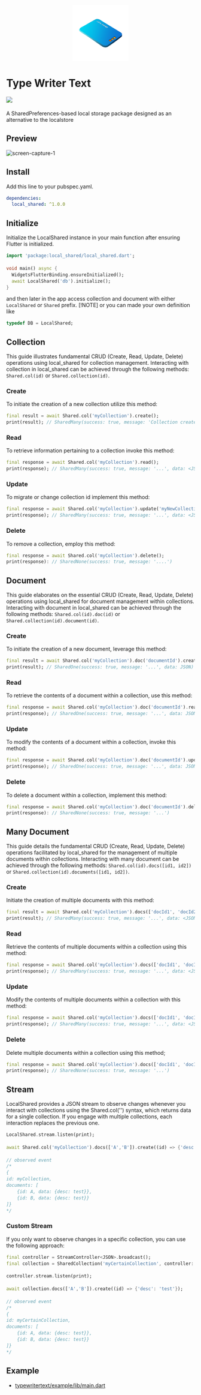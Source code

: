 <p align="center">
  <img src="https://raw.githubusercontent.com/Nialixus/local_shared/main/logo.png" alt="Inidia.app Local Shared Logo" width="150">
</p>

# Type Writer Text

<a href='https://pub.dev/packages/local_shared'><img src='https://img.shields.io/pub/v/local_shared.svg?logo=flutter&color=blue&style=flat-square'/></a>\
\
A SharedPreferences-based local storage package designed as an alternative to the localstore

## Preview

![screen-capture-_1_](https://user-images.githubusercontent.com/45191605/162557654-6e98d7be-e198-4089-bc13-6b52f7e4a6e2.gif)

## Install

Add this line to your pubspec.yaml.

```yaml
dependencies:
  local_shared: ^1.0.0
```

## Initialize

Initialize the LocalShared instance in your main function after ensuring Flutter is initialized.
```dart
import 'package:local_shared/local_shared.dart';

void main() async {
  WidgetsFlutterBinding.ensureInitialized();
  await LocalShared('db').initialize();
}
```

and then later in the app access collection and document with either `LocalShared` or `Shared` prefix.
[!NOTE]
or you can made your own definition like
```dart
typedef DB = LocalShared;
```

## Collection
This guide illustrates fundamental CRUD (Create, Read, Update, Delete) operations using local_shared for collection management. Interacting with collection in local_shared can be achieved through the following methods: `Shared.col(id)` or `Shared.collection(id)`.

### Create
To initiate the creation of a new collection utilize this method:
```dart
final result = await Shared.col('myCollection').create();
print(result); // SharedMany(success: true, message: 'Collection created successfully.', data: <JSON>[])
```

### Read
To retrieve information pertaining to a collection invoke this method:
```dart
final response = await Shared.col('myCollection').read();
print(response); // SharedMany(success: true, message: '...', data: <JSON>[])
```

### Update
To migrate or change collection id implement this method:
```dart
final response = await Shared.col('myCollection').update('myNewCollection');
print(response); // SharedMany(success: true, message: '...', data: <JSON>[])
```

### Delete
To remove a collection, employ this method:
```dart
final response = await Shared.col('myCollection').delete();
print(response): // SharedNone(success: true, message: '....')
```

## Document
This guide elaborates on the essential CRUD (Create, Read, Update, Delete) operations using local_shared for document management within collections. Interacting with document in local_shared can be achieved through the following methods: `Shared.col(id).doc(id)` or `Shared.collection(id).document(id)`.

### Create
To initiate the creation of a new document, leverage this method:
```dart
final result = await Shared.col('myCollection').doc('documentId').create({'key': 'value'});
print(result); // SharedOne(success: true, message: '...', data: JSON)
```

### Read
To retrieve the contents of a document within a collection, use this method:
```dart
final response = await Shared.col('myCollection').doc('documentId').read();
print(response); // SharedOne(success: true, message: '...', data: JSON)
```

### Update
To modify the contents of a document within a collection, invoke this method:
```dart
final response = await Shared.col('myCollection').doc('documentId').update({'newKey': 'newValue'});
print(response); // SharedOne(success: true, message: '...', data: JSON)
```

### Delete
To delete a document within a collection, implement this method:
```dart
final response = await Shared.col('myCollection').doc('documentId').delete();
print(response): // SharedNone(success: true, message: '...')
```

## Many Document
This guide details the fundamental CRUD (Create, Read, Update, Delete) operations facilitated by local_shared for the management of multiple documents within collections. Interacting with many document can be achieved through the following methods: `Shared.col(id).docs([id1, id2])` or `Shared.collection(id).documents([id1, id2])`.

### Create
Initiate the creation of multiple documents with this method:
```dart
final result = await Shared.col('myCollection').docs(['docId1', 'docId2']).create((id) => {'key': 'value'});
print(result); // SharedMany(success: true, message: '...', data: <JSON>[])
```

### Read
Retrieve the contents of multiple documents within a collection using this method:
```dart
final response = await Shared.col('myCollection').docs(['docId1', 'docId2']).read();
print(response); // SharedMany(success: true, message: '...', data: <JSON>[])
```

### Update
Modify the contents of multiple documents within a collection with this method:
```dart
final response = await Shared.col('myCollection').docs(['docId1', 'docId2']).update((id) => {'newKey': 'newValue'});
print(response); // SharedMany(success: true, message: '...', data: <JSON>[])
```

### Delete
Delete multiple documents within a collection using this method;
```dart
final response = await Shared.col('myCollection').docs(['docId1', 'docId2']).delete();
print(response); // SharedNone(success: true, message: '...')
```

## Stream
LocalShared provides a JSON stream to observe changes whenever you interact with collections using the Shared.col('') syntax, which returns data for a single collection. If you engage with multiple collections, each interaction replaces the previous one.

```dart
LocalShared.stream.listen(print);

await Shared.col('myCollection').docs(['A','B']).create((id) => {'desc': 'test'});

// observed event
/*
{
id: myCollection,
documents: [
    {id: A, data: {desc: test}},
    {id: B, data: {desc: test}}
]}
*/
```

### Custom Stream
If you only want to observe changes in a specific collection, you can use the following approach:

```dart
final controller = StreamController<JSON>.broadcast();
final collection = SharedCollection('myCertainCollection', controller: controller);

controller.stream.listen(print);

await collection.docs(['A','B']).create((id) => {'desc': 'test'});

// observed event
/*
{
id: myCertainCollection,
documents: [
    {id: A, data: {desc: test}},
    {id: B, data: {desc: test}}
]}
*/
```

## Example

- <a href="https://github.com/Nialixus/typewritertext/blob/master/example/lib/main.dart">typewritertext/example/lib/main.dart</a>